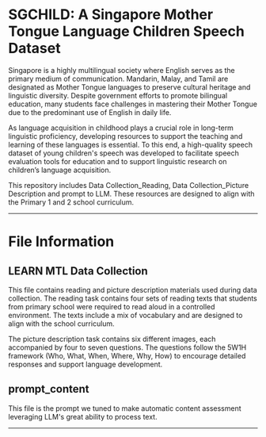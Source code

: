# SGCHILD: A Singapore Mother Tongue Language Children Speech Dataset

Singapore is a highly multilingual society where English serves as the primary medium of communication. Mandarin, Malay, and Tamil are designated as Mother Tongue languages to preserve cultural heritage and linguistic diversity. Despite government efforts to promote bilingual education, many students face challenges in mastering their Mother Tongue due to the predominant use of English in daily life.

As language acquisition in childhood plays a crucial role in long-term linguistic proficiency, developing resources to support the teaching and learning of these languages is essential. To this end, a high-quality speech dataset of young children's speech was developed to facilitate speech evaluation tools for education and to support linguistic research on children’s language acquisition.

This repository includes Data Collection_Reading, Data Collection_Picture Description and prompt to LLM. These resources are designed to align with the Primary 1 and 2 school curriculum.

---

# File Information

## LEARN MTL Data Collection
This file contains reading and picture description materials used during data collection. The reading task contains four sets of reading texts that students from primary school were required to read aloud in a controlled environment. The texts include a mix of vocabulary and are designed to align with the school curriculum.

The picture description task contains six different images, each accompanied by four to seven questions. The questions follow the 5W1H framework (Who, What, When, Where, Why, How) to encourage detailed responses and support language development.

## prompt_content
This file is the prompt we tuned to make automatic content assessment leveraging LLM's great ability to process text.

---
